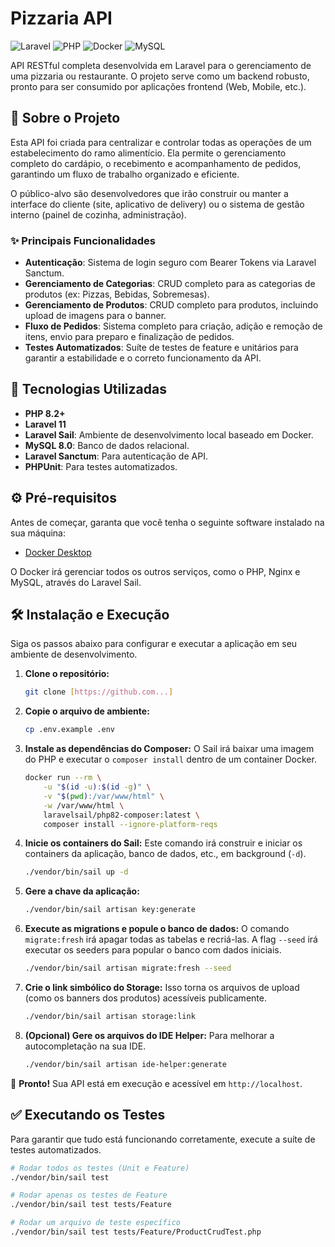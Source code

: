 # Pizzaria API

![Laravel](https://img.shields.io/badge/Laravel-11.x-FF2D20?style=for-the-badge&logo=laravel)
![PHP](https://img.shields.io/badge/PHP-8.2+-777BB4?style=for-the-badge&logo=php)
![Docker](https://img.shields.io/badge/Docker-20.10+-2496ED?style=for-the-badge&logo=docker)
![MySQL](https://img.shields.io/badge/MySQL-8.0-4479A1?style=for-the-badge&logo=mysql)

API RESTful completa desenvolvida em Laravel para o gerenciamento de uma pizzaria ou restaurante. O projeto serve como um backend robusto, pronto para ser consumido por aplicações frontend (Web, Mobile, etc.).

## 📖 Sobre o Projeto

Esta API foi criada para centralizar e controlar todas as operações de um estabelecimento do ramo alimentício. Ela permite o gerenciamento completo do cardápio, o recebimento e acompanhamento de pedidos, garantindo um fluxo de trabalho organizado e eficiente.

O público-alvo são desenvolvedores que irão construir ou manter a interface do cliente (site, aplicativo de delivery) ou o sistema de gestão interno (painel de cozinha, administração).

### ✨ Principais Funcionalidades

-   **Autenticação**: Sistema de login seguro com Bearer Tokens via Laravel Sanctum.
-   **Gerenciamento de Categorias**: CRUD completo para as categorias de produtos (ex: Pizzas, Bebidas, Sobremesas).
-   **Gerenciamento de Produtos**: CRUD completo para produtos, incluindo upload de imagens para o banner.
-   **Fluxo de Pedidos**: Sistema completo para criação, adição e remoção de itens, envio para preparo e finalização de pedidos.
-   **Testes Automatizados**: Suíte de testes de feature e unitários para garantir a estabilidade e o correto funcionamento da API.

## 🚀 Tecnologias Utilizadas

-   **PHP 8.2+**
-   **Laravel 11**
-   **Laravel Sail**: Ambiente de desenvolvimento local baseado em Docker.
-   **MySQL 8.0**: Banco de dados relacional.
-   **Laravel Sanctum**: Para autenticação de API.
-   **PHPUnit**: Para testes automatizados.

## ⚙️ Pré-requisitos

Antes de começar, garanta que você tenha o seguinte software instalado na sua máquina:

-   [Docker Desktop](https://www.docker.com/products/docker-desktop/)

O Docker irá gerenciar todos os outros serviços, como o PHP, Nginx e MySQL, através do Laravel Sail.

## 🛠️ Instalação e Execução

Siga os passos abaixo para configurar e executar a aplicação em seu ambiente de desenvolvimento.

1.  **Clone o repositório:**
    ```bash
    git clone [https://github.com...]
    ```

2.  **Copie o arquivo de ambiente:**
    ```bash
    cp .env.example .env
    ```

3.  **Instale as dependências do Composer:**
    O Sail irá baixar uma imagem do PHP e executar o `composer install` dentro de um container Docker.
    ```bash
    docker run --rm \
        -u "$(id -u):$(id -g)" \
        -v "$(pwd):/var/www/html" \
        -w /var/www/html \
        laravelsail/php82-composer:latest \
        composer install --ignore-platform-reqs
    ```

4.  **Inicie os containers do Sail:**
    Este comando irá construir e iniciar os containers da aplicação, banco de dados, etc., em background (`-d`).
    ```bash
    ./vendor/bin/sail up -d
    ```

5.  **Gere a chave da aplicação:**
    ```bash
    ./vendor/bin/sail artisan key:generate
    ```

6.  **Execute as migrations e popule o banco de dados:**
    O comando `migrate:fresh` irá apagar todas as tabelas e recriá-las. A flag `--seed` irá executar os seeders para popular o banco com dados iniciais.
    ```bash
    ./vendor/bin/sail artisan migrate:fresh --seed
    ```

7.  **Crie o link simbólico do Storage:**
    Isso torna os arquivos de upload (como os banners dos produtos) acessíveis publicamente.
    ```bash
    ./vendor/bin/sail artisan storage:link
    ```

8.  **(Opcional) Gere os arquivos do IDE Helper:**
    Para melhorar a autocompletação na sua IDE.
    ```bash
    ./vendor/bin/sail artisan ide-helper:generate
    ```

🎉 **Pronto!** Sua API está em execução e acessível em `http://localhost`.

## ✅ Executando os Testes

Para garantir que tudo está funcionando corretamente, execute a suíte de testes automatizados.

```bash
# Rodar todos os testes (Unit e Feature)
./vendor/bin/sail test

# Rodar apenas os testes de Feature
./vendor/bin/sail test tests/Feature

# Rodar um arquivo de teste específico
./vendor/bin/sail test tests/Feature/ProductCrudTest.php
